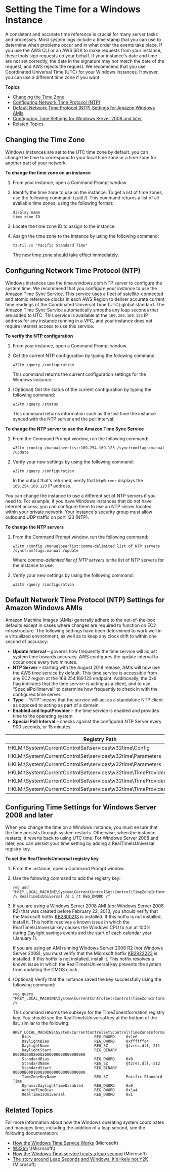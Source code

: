 # Setting the Time for a Windows Instance<a name="windows-set-time"></a>

A consistent and accurate time reference is crucial for many server tasks and processes\. Most system logs include a time stamp that you can use to determine when problems occur and in what order the events take place\. If you use the AWS CLI or an AWS SDK to make requests from your instance, these tools sign requests on your behalf\. If your instance's date and time are not set correctly, the date in the signature may not match the date of the request, and AWS rejects the request\. We recommend that you use Coordinated Universal Time \(UTC\) for your Windows instances\. However, you can use a different time zone if you want\.

**Topics**
+ [Changing the Time Zone](#windows-changing-time-zone)
+ [Configuring Network Time Protocol \(NTP\)](#windows-configuring-ntp)
+ [Default Network Time Protocol \(NTP\) Settings for Amazon Windows AMIs](#default-ntp-settings)
+ [Configuring Time Settings for Windows Server 2008 and later](#windows-persisting-time-changes-w2k8)
+ [Related Topics](#server-time-related-topics)

## Changing the Time Zone<a name="windows-changing-time-zone"></a>

Windows instances are set to the UTC time zone by default\. you can change the time to correspond to your local time zone or a time zone for another part of your network\.

**To change the time zone on an instance**

1. From your instance, open a Command Prompt window\.

1. Identify the time zone to use on the instance\. To get a list of time zones, use the following command: tzutil /l\. This command returns a list of all available time zones, using the following format:

   ```
   display name
   time zone ID
   ```

1. Locate the time zone ID to assign to the instance\.

1. Assign the time zone to the instance by using the following command:

   ```
   tzutil /s "Pacific Standard Time"
   ```

   The new time zone should take effect immediately\.

## Configuring Network Time Protocol \(NTP\)<a name="windows-configuring-ntp"></a>

Windows instances use the time\.windows\.com NTP server to configure the system time\. We recommend that you configure your instance to use the Amazon Time Sync Service\. This service uses a fleet of satellite\-connected and atomic reference clocks in each AWS Region to deliver accurate current time readings of the Coordinated Universal Time \(UTC\) global standard\. The Amazon Time Sync Service automatically smooths any leap seconds that are added to UTC\. This service is available at the `169.254.169.123` IP address for any instance running in a VPC, and your instance does not require internet access to use this service\.

**To verify the NTP configuration**

1. From your instance, open a Command Prompt window\.

1. Get the current NTP configuration by typing the following command:

   ```
   w32tm /query /configuration
   ```

   This command returns the current configuration settings for the Windows instance\.

1. \(Optional\) Get the status of the current configuration by typing the following command:

   ```
   w32tm /query /status
   ```

   This command returns information such as the last time the instance synced with the NTP server and the poll interval\.

**To change the NTP server to use the Amazon Time Sync Service**

1. From the Command Prompt window, run the following command:

   ```
   w32tm /config /manualpeerlist:169.254.169.123 /syncfromflags:manual /update
   ```

1. Verify your new settings by using the following command:

   ```
   w32tm /query /configuration
   ```

   In the output that's returned, verify that `NtpServer` displays the `169.254.169.123` IP address\.

You can change the instance to use a different set of NTP servers if you need to\. For example, if you have Windows instances that do not have internet access, you can configure them to use an NTP server located within your private network\. Your instance's security group must allow outbound UDP traffic on port 123 \(NTP\)\.

**To change the NTP servers**

1. From the Command Prompt window, run the following command:

   ```
   w32tm /config /manualpeerlist:comma-delimited list of NTP servers /syncfromflags:manual /update
   ```

   Where *comma\-delimited list of NTP servers* is the list of NTP servers for the instance to use\.

1. Verify your new settings by using the following command:

   ```
   w32tm /query /configuration
   ```

## Default Network Time Protocol \(NTP\) Settings for Amazon Windows AMIs<a name="default-ntp-settings"></a>

Amazon Machine Images \(AMIs\) generally adhere to the out\-of\-the\-box defaults except in cases where changes are required to function on EC2 infrastructure\. The following settings have been determined to work well in a virtualized environment, as well as to keep any clock drift to within one second of accuracy: 
+ **Update Interval** – governs how frequently the time service will adjust system time towards accuracy\. AWS configures the update interval to occur once every two minutes\.
+ **NTP Server** – starting with the August 2018 release, AMIs will now use the AWS time service by default\. This time service is accessible from any EC2 region at the 169\.254\.169\.123 endpoint\. Additionally, the 0x9 flag indicates that the time service is acting as a client, and to use “SpecialPollInterval” to determine how frequently to check in with the configured time server\.
+ **Type** – “NTP” means that the service will act as a standalone NTP client as opposed to acting as part of a domain\.
+ **Enabled and InputProvider** – the time service is enabled and provides time to the operating system\.
+ **Special Poll Interval** – checks against the configured NTP Server every 900 seconds, or 15 minutes\. 


| Registry Path | Key Name | Data | 
| --- | --- | --- | 
|  HKLM:\\System\\CurrentControlSet\\services\\w32time\\Config  |  UpdateInterval  | 120 | 
| HKLM:\\System\\CurrentControlSet\\services\\w32time\\Parameters | NtpServer | 169\.254\.169\.123,0x9 | 
| HKLM:\\System\\CurrentControlSet\\services\\w32time\\Parameters | Type | NTP | 
| HKLM:\\System\\CurrentControlSet\\services\\w32time\\TimeProviders\\NtpClient | Enabled | 1 | 
| HKLM:\\System\\CurrentControlSet\\services\\w32time\\TimeProviders\\NtpClient | InputProvider | 1 | 
| HKLM:\\System\\CurrentControlSet\\services\\w32time\\TimeProviders\\NtpClient | SpecialPollInterval | 900 | 

## Configuring Time Settings for Windows Server 2008 and later<a name="windows-persisting-time-changes-w2k8"></a>

When you change the time on a Windows instance, you must ensure that the time persists through system restarts\. Otherwise, when the instance restarts, it reverts back to using UTC time\. For Windows Server 2008 and later, you can persist your time setting by adding a RealTimeIsUniversal registry key\.

**To set the RealTimeIsUniversal registry key**

1. From the instance, open a Command Prompt window\.

1. Use the following command to add the registry key:

   ```
   reg add "HKEY_LOCAL_MACHINE\System\CurrentControlSet\Control\TimeZoneInformation" /v RealTimeIsUniversal /d 1 /t REG_DWORD /f
   ```

1. If you are using a Windows Server 2008 AMI \(*not* Windows Server 2008 R2\) that was created before February 22, 2013, you should verify that the Microsoft hotfix [KB2800213](http://support.microsoft.com/default.aspx?scid=kb;EN-US;2800213) is installed\. If this hotfix is not installed, install it\. This hotfix resolves a known issue in which the RealTimeIsUniversal key causes the Windows CPU to run at 100% during Daylight savings events and the start of each calendar year \(January 1\)\.

   If you are using an AMI running Windows Server 2008 R2 \(*not* Windows Server 2008\), you must verify that the Microsoft hotfix [KB2922223](https://support.microsoft.com/en-us/help/2922223/you-cannot-change-system-time-if-realtimeisuniversal-registry-entry-is) is installed\. If this hotfix is not installed, install it\. This hotfix resolves a known issue in which the RealTimeIsUniversal key prevents the system from updating the CMOS clock\.

1. \(Optional\) Verify that the instance saved the key successfully using the following command:

   ```
   reg query "HKEY_LOCAL_MACHINE\System\CurrentControlSet\Control\TimeZoneInformation" /s
   ```

   This command returns the subkeys for the TimeZoneInformation registry key\. You should see the RealTimeIsUniversal key at the bottom of the list, similar to the following:

   ```
   HKEY_LOCAL_MACHINE\System\CurrentControlSet\Control\TimeZoneInformation
       Bias                            REG_DWORD     0x1e0
       DaylightBias                    REG_DWORD     0xffffffc4
       DaylightName                    REG_SZ        @tzres.dll,-211
       DaylightStart                   REG_BINARY    00000300020002000000000000000000
       StandardBias                    REG_DWORD     0x0
       StandardName                    REG_SZ        @tzres.dll,-212
       StandardStart                   REG_BINARY    00000B00010002000000000000000000
       TimeZoneKeyName                 REG_SZ        Pacific Standard Time
       DynamicDaylightTimeDisabled     REG_DWORD     0x0
       ActiveTimeBias                  REG_DWORD     0x1a4
       RealTimeIsUniversal             REG_DWORD     0x1
   ```

## Related Topics<a name="server-time-related-topics"></a>

For more information about how the Windows operating system coordinates and manages time, including the addition of a leap second, see the following documentation:
+ [How the Windows Time Service Works](https://docs.microsoft.com/en-us/windows-server/networking/windows-time-service/how-the-windows-time-service-works) \(Microsoft\)
+ [W32tm](https://docs.microsoft.com/en-us/previous-versions/windows/it-pro/windows-xp/bb491016(v=technet.10)) \(Microsoft\)
+ [How the Windows Time service treats a leap second](https://support.microsoft.com/en-us/help/909614/how-the-windows-time-service-treats-a-leap-second) \(Microsoft\)
+ [The story around Leap Seconds and Windows: It's likely not Y2K](https://blogs.msdn.microsoft.com/mthree/2015/01/08/the-story-around-leap-seconds-and-windows-its-likely-not-y2k/) \(Microsoft\)